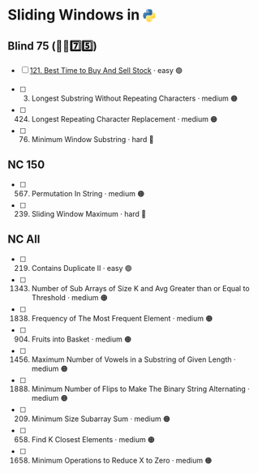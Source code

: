 # Sliding Windows in <img src="../../assets/pythonLogo.png" alt="Python logo" style="height: 1em; vertical-align: sub;">


## Blind 75 (🧑‍🦯7️⃣5️⃣)
- [ ] [121. Best Time to Buy And Sell Stock](https://github.com/flenhu/leetcode/blob/main/Python/03_slidingWindow/121_bestTimetoBuyAndSellStock.ipynb) · easy 🟢

- [ ] 3. Longest Substring Without Repeating Characters · medium 🟠
- [ ] 424. Longest Repeating Character Replacement · medium 🟠
- [ ] 76. Minimum Window Substring · hard 🔴

## NC 150
- [ ] 567. Permutation In String · medium 🟠
- [ ] 239. Sliding Window Maximum · hard 🔴

## NC All
- [ ] 219. Contains Duplicate II · easy 🟢
- [ ] 1343. Number of Sub Arrays of Size K and Avg Greater than or Equal to Threshold · medium 🟠
- [ ] 1838. Frequency of The Most Frequent Element · medium 🟠
- [ ] 904. Fruits into Basket · medium 🟠
- [ ] 1456. Maximum Number of Vowels in a Substring of Given Length · medium 🟠
- [ ] 1888. Minimum Number of Flips to Make The Binary String Alternating · medium 🟠
- [ ] 209. Minimum Size Subarray Sum · medium 🟠
- [ ] 658. Find K Closest Elements · medium 🟠
- [ ] 1658. Minimum Operations to Reduce X to Zero · medium 🟠